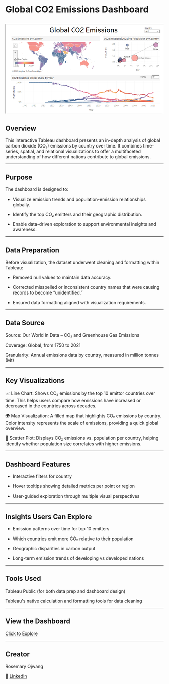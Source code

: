 # Global CO2 Emissions Dashboard

![Dashboard_Screenshot](image.png)
---

## Overview
This interactive Tableau dashboard presents an in-depth analysis of global carbon dioxide (CO₂) emissions by country over time. It combines time-series, spatial, and relational visualizations to offer a multifaceted understanding of how different nations contribute to global emissions.

---

## Purpose
The dashboard is designed to:

- Visualize emission trends and population-emission relationships globally.

- Identify the top CO₂ emitters and their geographic distribution.

- Enable data-driven exploration to support environmental insights and awareness.

---

## Data Preparation
Before visualization, the dataset underwent cleaning and formatting within Tableau:

- Removed null values to maintain data accuracy.

- Corrected misspelled or inconsistent country names that were causing records to become “unidentified.”

- Ensured data formatting aligned with visualization requirements.

---

## Data Source
Source: Our World in Data – CO₂ and Greenhouse Gas Emissions

Coverage: Global, from 1750 to 2021

Granularity: Annual emissions data by country, measured in million tonnes (Mt)

---

## Key Visualizations
📈 Line Chart:
Shows CO₂ emissions by the top 10 emittor countries over time. This helps users compare how emissions have increased or decreased in the countries across decades.

🌍 Map Visualization:
A filled map that highlights CO₂ emissions by country. Color intensity represents the scale of emissions, providing a quick global overview.

🔘 Scatter Plot:
Displays CO₂ emissions vs. population per country, helping identify whether population size correlates with higher emissions.

---

## Dashboard Features
- Interactive filters for country

- Hover tooltips showing detailed metrics per point or region

- User-guided exploration through multiple visual perspectives

---

## Insights Users Can Explore
- Emission patterns over time for top 10 emitters

- Which countries emit more CO₂ relative to their population

- Geographic disparities in carbon output

- Long-term emission trends of developing vs developed nations

---
    
## Tools Used
Tableau Public (for both data prep and dashboard design)

Tableau's native calculation and formatting tools for data cleaning

---

## View the Dashboard
[Click to Explore](https://public.tableau.com/app/profile/rosemary.ojwang/viz/GlobalCO2Emissions_17290577706870/GlobalCO2Emissions)

---

## Creator
Rosemary Ojwang

🔗 [LinkedIn](www.linkedin.com/in/rosemary-ojwang-989b76259)
